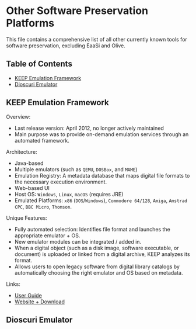 # Other Software Preservation Platforms
This file contains a comprehensive list of all other currently known tools for software preservation, excluding EaaSi and Olive.  

## Table of Contents
- [KEEP Emulation Framework](#KEEP-Emulation-Framework)
- [Dioscuri Emulator​](#Dioscuri-Emulator​)

## KEEP Emulation Framework

Overview: 
- Last release version: April 2012, no longer actively maintained​
- Main purpose was to provide on-demand emulation services through an automated framework.


Architecture: 
- Java-based​
- Multiple emulators (such as `QEMU`, `DOSBox`, and `MAME`)​
- Emulation Registry: A metadata database that maps digital file formats to the necessary execution environment.​
- Web-based UI​
- Host OS: `Windows`, `Linux`, `macOS` (requires JRE)​
- Emulated Platforms: `x86` (`DOS`/`Windows`), `Commodore 64/128`, `Amiga`, `Amstrad CPC`, `BBC Micro`, `Thomson`.


Unique Features: 
- Fully automated selection: Identifies file format and launches the appropriate emulator + OS.​
- New emulator modules can be integrated / added in. ​
- When a digital object (such as a disk image, software executable, or document) is uploaded or linked from a digital archive, KEEP analyzes its format.​
- Allows users to open legacy software from digital library catalogs by automatically choosing the right emulator and OS based on metadata.


Links: 
- [User Guide](https://emuframework.sourceforge.net/docs/System-User-Guide_2.0.pdf​)
- [Website + Download](https://emuframework.sourceforge.net/users.html#:~:text=from%20small%20departmental%20servers%20to,vast%20silos)


## Dioscuri Emulator​
